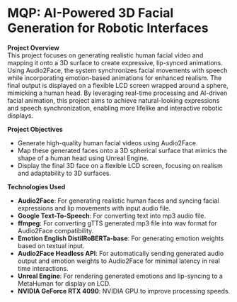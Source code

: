 # MQP: AI-Powered 3D Facial Generation for Robotic Interfaces
__Project Overview__  
This project focuses on generating realistic human facial video and mapping it onto a 3D surface to create expressive, lip-synced animations. Using Audio2Face, the system synchronizes facial movements with speech while incorporating emotion-based animations for enhanced realism. The final output is displayed on a flexible LCD screen wrapped around a sphere, mimicking a human head. By leveraging real-time processing and AI-driven facial animation, this project aims to achieve natural-looking expressions and speech synchronization, enabling more lifelike and interactive robotic displays.

__Project Objectives__    
 - Generate high-quality human facial videos using Audio2Face.  
 - Map these generated faces onto a 3D spherical surface that mimics the shape of a human head using Unreal Engine.  
 - Display the final 3D face on a flexible LCD screen, focusing on realism and adaptability to 3D surfaces.

__Technologies Used__    
 - **Audio2Face**: For generating realistic human faces and syncing facial expressions and lip movements with input audio file.
 - **Google Text-To-Speech**: For converting text into mp3 audio file.
 - **ffmpeg**: For converting gTTS generated mp3 file into wav format for Audio2Face compatibility.
 - **Emotion English DistilRoBERTa-base**: For generating emotion weights based on textual input.
 - **Audio2Face Headless API**: For automatically sending generated audio output and emotion weights to Audio2Face for minimal latency in real time interactions.
 - **Unreal Engine**: For rendering generated emotions and lip-syncing to a MetaHuman for display on LCD. 
 - **NVIDIA GeForce RTX 4090**: NVIDIA GPU to improve processing speeds.

